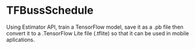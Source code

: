 # TFBussSchedule

Using Estimator API, train a TensorFlow model, save it as a .pb file then convert it to a .TensorFlow Lite file (.tflite) so that it can be used in mobile aplications.
